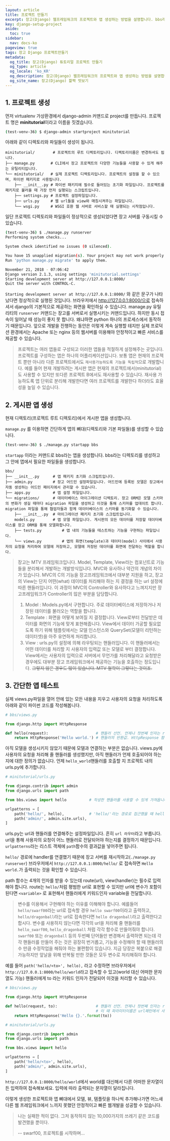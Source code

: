 ```yaml
---
layout: article
title: 프로젝트 만들기
excerpt: 장고(Django) 웹프레임워크의 프로젝트와 앱 생성하는 방법을 설명합니다. bbs라는 앱을 만들어 간단한 장고의 기능을 활용하는 방법을 배웁니다.
key: django-setup-project
aside:
  toc: true
sidebar:
  nav: docs-ko
pageview: true
tags: 장고 Django 프로젝트만들기
metadata:
  og_title: 장고(Django) 튜토리얼 프로젝트 만들기
  og_type: article
  og_locale: 'ko_KR'
  og_description: 장고(Django) 웹프레임워크의 프로젝트와 앱 생성하는 방법을 설명합니다. bbs라는 앱을 만들어 간단한 장고의 기능을 활용하는 방법을 배웁니다.
  og_site_name: 장고(Django) 핥짝 맛보기
---
```


## 1. 프로젝트 생성

먼저 virtualenv 가상환경에서 django-admin 커맨드로 project를 만듭니다. 프로젝트 명은 **minitutorial**이라고 이름을 짓겠습니다.
```bash
(test-venv-36) $ django-admin startproject minitutorial
```
아래와 같이 디렉토리와 파일들이 생성이 됩니다.
```
minitutorial/        # 프로젝트의 루트 디렉토리입니다. 디렉토리이름은 변경하셔도 됩니다.
├── manage.py       # CLI에서 장고 프로젝트의 다양한 기능들을 사용할 수 있게 해주는 유틸리티입니다.
└── minitutorial/   # 실제 프로젝트 디렉토리입니다. 프로젝트의 설정을 할 수 있으며, 파이썬 패키지로 사용됩니다.
    ├── __init__.py # 파이썬 패키지에 필수로 들어있는 초기화 파일입니다. 프로젝트를 패키지로 불러올 때 가장 먼저 실행되는 스크립트입니다.
    ├── settings.py # 프로젝트 설정파일입니다.
    ├── urls.py     # 웹 url들을 view와 매칭시켜주는 파일입니다.
    └── wsgi.py     # WSGI 호환 웹 서버로 서비스할 때 실행되는 시작점입니다.
```
일단 프로젝트 디렉토리와 파일들이 정상적으로 생성되었다면 장고 서버를 구동시킬 수 있습니다.
```bash
(test-venv-36) $ ./manage.py runserver
Performing system checks...

System check identified no issues (0 silenced).

You have 15 unapplied migration(s). Your project may not work properly until you apply the migrations for app(s): admin, auth, contenttypes, sessions.
Run 'python manage.py migrate' to apply them.

November 21, 2018 - 07:06:42
Django version 2.1.3, using settings 'minitutorial.settings'
Starting development server at http://127.0.0.1:8000/
Quit the server with CONTROL-C.
```
`Starting development server at http://127.0.0.1:8000/` 와 같은 문구가 나타났다면 정상적으로 실행된 것입니다. 브라우저에서 http://127.0.0.1:8000/으로 접속하셔서 django의 기본적으로 제공하는 화면을 확인하실 수 있습니다.
manage.py 유틸리티의 `runserver` 커맨드는 장고를 서버로서 실행시키는 커맨드입니다. 하지만 동시 접속이 일어날 때 성능이 좋지 못 합니다. 왜냐하면 python 하나의 프로세스에서 동작하기 때문입니다. 앞으로 개발을 진행하는 동안은 이렇게 계속 실행할 테지만 실제 프로덕션 환경에서는 Apache 또는 nginx 등의 웹서버를 이용해야 안정적이고 빠른 서비스를 제공할 수 있습니다.

> 프로젝트는 여러 앱들로 구성되고 이러한 앱들을 적절하게 설정해주는 곳입니다. 프로젝트를 구성하는 앱은 하나의 어플리케이션입니다. 보통 앱은 현재의 프로젝트 뿐만 아니라 다른 프로젝트에서도 `재사용가능하도록 기능을 독립적`으로 개발합니다. 예를 들어 현재 개발하려는 게시판 앱은 현재의 프로젝트에서(minitutorial)도 사용할 수 있지만 또다른 프로젝트 B에서도 재사용할 수 있습니다. 재사용 가능하도록 앱 단위로 분리해 개발한다면 여러 프로젝트를 개발한다 하더라도 효율성을 높일 수 있습니다.

## 2. 게시판 앱 생성

현재 디렉토리(프로젝트 루트 디렉토리)에서 게시판 앱을 생성합니다. 

`manage.py` 를 이용하면 간단하게 앱의 뼈대(디렉토리와 기본 파일들)를 생성할 수 있습니다.
```bash
(test-venv-36) $ ./manage.py startapp bbs
```
`startapp` 이라는 커맨드로 bbs라는 앱을 생성합니다. bbs라는 디렉토리를 생성하고 그 안에 앱에서 필요한 파일들을 생성합니다.
```
bbs/
├── __init__.py      # 앱 패키지 초기화 스크립트입니다.
├── admin.py         # 장고 어드민 설정파일입니다. 어드민에 등록된 모델은 장고에서 자동 생성하는 어드민 페이지에서 관리할 수 있습니다.
├── apps.py          # 앱 설정 파일입니다.
└── migrations/      # 데이터베이스 마이그레이션 디렉토리. 장고 ORM은 모델 스키마의 변화가 생길 때마다 migration 파일을 생성하고 이것을 통해 스키마를 업데이트 합니다. migration 파일을 통해 협업자들과 함께 데이터베이스의 스키마를 동기화할 수 있습니다.
    ├── __init__.py  # 마이그레이션 패키지 초기화 스크립트입니다.
    models.py        # 앱 모델 파일입니다. 게시판의 모든 데이터를 저장할 데이터베이스를 장고 ORM을 통해 모델화합니다.
    ├── tests.py         # 앱 내의 기능들을 테스트하는 기능을 구현하는 파일입니다.
    └── views.py         # 앱의 화면(template)과 데이터(model) 사이에서 사용자의 요청을 처리하여 모델에 저장하고, 모델에 저장된 데이터를 화면에 전달하는 역할을 합니다.
```
> 장고는 MTV 프레임워크입니다. Model, Template, View라는 컴포넌트로 기능들을 분리해서 개발하는 개발방식입니다. MVC와 유사하나 약간의 개념의 차이가 있습니다. MVC의 C의 기능을 장고프레임워크에서 대부분 지원을 하고, 장고의 View는 단지 어떤(what) 데이터를 처리해야 하는 지 결정을 하는 url 설정에 따른 핸들러입니다. 이 과정이 MVC의 Controller와 유사하다고 느껴지지만 장고프레임워크가 Controller의 많은 부분을 담당합니다.
>
> 1. Model : Models.py에서 구현합니다. 주로 데이터베이스에 저장하거나 저장된 데이터를 불러오는 역할을 합니다.
> 2. Template : 화면을 어떻게 보여질 지 결정합니다. View로부터 전달받은 데이터를 화면의 기능에 맞게 표현해줍니다. View에서 데이터 가공할 필요없도록 하기 위해 템플릿에서는 모델 인스턴스와 QuerySet(모델이 리턴하는 데이터셋)을 아주 유연하게 처리합니다.
> 3. View : urls.py의 설정에 의해 라우팅되는 핸들러입니다. 이 핸들러에서는 어떤 데이터를 처리할 지 사용자의 입력값 또는 모델로 부터 결정합니다. View에서는 사용자의 입력으로 서버에서 무언가를 처리해달라고 요청받은 경우에도 대부분 장고 프레임워크에서 제공하는 기능을 호출하는 정도입니다. ~~그렇지 않은 경우도 많이 있습니다. MTV 철학이 그렇다는 것이죠.~~

## 3. 간단한 앱 테스트

실제 views.py파일을 열어 안에 있는 모든 내용을 지우고 사용자의 요청을 처리하도록 아래와 같이 파이썬 코드를 작성해봅니다.
```python
# bbs/views.py

from django.http import HttpResponse

def hello(request):                     # 핸들러 선언. 언제나 첫번째 인자는 request 객체입니다.
    return HttpResponse('Hello world.') # 핸들러의 반환값. HttpResponse 함수를 통해 문자열을 반환합니다.
```
아직 모델을 생성시키지 않았기 때문에 모델과 연결하는 부분은 없습니다.
views.py에 사용자의 요청을 처리해 줄 핸들러를 생성했지만, 아직 핸들러가 언제 호출되어야 하는지에 대한 정의가 없습니다.
언제 `hello_world`핸들러를 호출할 지 프로젝트 내의 urls.py에 추가합니다.
```python
# minitutorial/urls.py

from django.contrib import admin
from django.urls import path

from bbs.views import hello          # 작성한 핸들러를 사용할 수 있게 가져옵니다.

urlpatterns = [
    path('hello/', hello),           # 'hello/'라는 경로로 접근했을 때 hello 핸들러가 호출되도록 추가합니다.
    path('admin/', admin.site.urls),
]
```
urls.py는 url과 핸들러를 연결해주는 설정파일입니다. 흔히 `url 라우터`라고 부릅니다. url을 통해 사용자의 요청이 어느 핸들러로 전달되어야 하는지를 결정하기 때문입니다. `urlpatterns`라는 리스트 객체에 `path`함수의 결과값을 넣어주면 됩니다. 

`hello/` 경로에 handler를 연결했기 때문에 장고 서버를 재시작하고(`./manage.py runserver`) 브라우저에서 `http://127.0.0.1:8000/hello/` 로 접속하면 `Hello world.`가 출력되는 것을 확인할 수 있습니다.

path 함수는 4개의 인자를 받을 수 있는데 route(url), view(handler)는 필수로 입력해야 합니다. route는 `hello/`처럼 평범한 url로 표현할 수 있지만 url에 변수가 포함이 된다면 `<variable>` 로 표현해서 핸들러에게 키워드인자 variable을 전달합니다. 
> 변수를 이용해서 구현해야 하는 이유를 이해해야 합니다. 예를들어 `hello/swarf00`라는 url로 접속할 경우 `hello swarf00`이라고 출력하고, `hello/dragonball`라는 url로 접속한다면 `hello dragonball`라고 출력한다고 합시다. 변수를 사용하지 않는다면 각각의 url을 처리해 줄 핸들러를 `hello_swarf00`, `hello_dragonball` 처럼 각각 함수로 만들어줘야 합니다. `swarf00` 또는 `dragonball` 등의 두번째 단어들만 변경해서 출력하면 되는데 각각 핸들러를 만들어 주는 것은 굉장히 번거롭고, 기능을 수정해야 할 때 핸들러의 수 만큼 수정작업을 해줘야 하는 불편함이 있습니다. 지금 당장은 복붙으로 해결가능하지만 앞날을 위해 반복될 만한 것들은 모두 변수로 처리해줘야 합니다.

예를 들어 `path('hello/<to>', hello),` 라고 수정하면 브라우저에서 `http://127.0.0.1:8000/hello/world`라고 접속할 수 있고(world 대신 어떠한 문자열도 가능) 핸들러에게 to 라는 키워드 인자가 전달되어 이것을 처리할 수 있습니다.
```python
# bbs/views.py

from django.http import HttpResponse

def hello(request, to):                 # 핸들러 선언. 언제나 첫번째 인자는 request 객체입니다. request 파라미터 이후에 url패턴을 통해 전달받을 파라미터들을 선언합니다.
                                        # 이 때 파라미터이름은 url패턴에서 사용된 변수의 이름과 동일해야 합니다.(키워드인자이기 때문에)
    return HttpResponse('Hello {}.'.format(to))
```

```python
# minitutorial/urls.py

from django.contrib import admin
from django.urls import path

from bbs.views import hello

urlpatterns = [
    path('hello/<to>', hello),
    path('admin/', admin.site.urls),
]
```

`http://127.0.0.1:8000/hello/world`에서 world를 대신해서 다른 어떠한 문자열이든 입력하여 접속해보세요. 입력에 따라 출력되는 문자열이 달라집니다.

이렇게 생성한 프로젝트와 앱 뼈대에서 모델, 뷰, 템플릿을 하나씩 추가해나가면 어느새 다른 웹 프레임워크에서 느끼지 못했던 안정적이고 빠른 웹개발을 성공할 수 있습니다.

> 나는 실패한 적이 없다. 그저 동작하지 않는 10,000가지의 쓰레기 같은 코드를 발견했을 뿐이다.
>
> -- swarf00, 프로젝트를 시작하며...